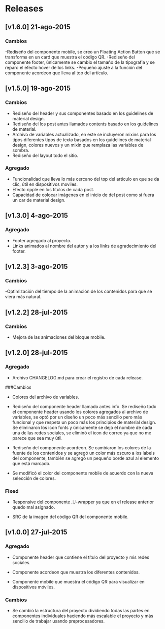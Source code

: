 # Releases

## [v1.6.0] 21-ago-2015
### Cambios
-Rediseño del componente mobile, se creo un Floating Action Button que se transforma en un card que muestra el código QR.
-Rediseño del componente footer, únicamente se cambio el tamaño de la tipografia y se reparo el efecto hover de los links.
-Pequeño ajuste a la función del componente acordeon que lleva al top del artículo.

## [v1.5.0] 19-ago-2015
### Cambios
- Rediseño del header y sus componentes basado en los guidelines de material design.
- Rediseño del los post antes llamados contents basado en los guidelines de material.
- Archivo de variables actualizado, en este se incluyeron mixins para los tipos diferentes tipos de texto basados en los guidelines de material design, colores nuevos y un mixin que remplaza las variables de sombra.
- Rediseño del layout todo el sitio.

### Agregado
- Funcionalidad que lleva lo más cercano del top del artículo en que se da clic, útil en dispositivos moviles.
- Efecto ripple en los títulos de cada post.
- Capacidad de colocar imágenes en el inicio de del post como si fuera un car de material design.

## [v1.3.0] 4-ago-2015
### Agregado
- Footer agregado al proyecto.
- Links animados al nombre del autor y a los links de agradecimiento del footer.

## [v1.2.3] 3-ago-2015
### Cambios
-Optimización del tiempo de la animación de los contenidos para que se viera más natural.

## [v1.2.2] 28-jul-2015
### Cambios
- Mejora de las animaciones del bloque mobile.

## [v1.2.0] 28-jul-2015
### Agregado
- Archivo CHANGELOG.md para crear el registro de cada release.

###Cambios
- Colores del archivo de variables.

- Rediseño del componente header llamado antes info. Se rediseño todo el componente header usando los colores agregados al archivo de variables, se optó por un diseño un poco más sencillo pero más funcional y que respeta un poco más los principios de material design.
Se eliminaron los icon fonts y únicamente se dejó el nombre de cada una de las redes sociales, se eliminó el icon de correo ya que no me parece que sea muy útil.

- Rediseño del componente acordeon. Se cambiaron los colores de la fuente de los contenidos y se agregó un color más oscuro a los labels del componente, también se agregó un pequeño borde azul al elemento que está marcado.

- Se modificó el color del componente mobile de acuerdo con la nueva selección de colores.

### Fixed
- Responsive del componente .U-wrapper ya que en el release anterior quedo mal asignado.

- SRC de la imagen del código QR del componente mobile.

## [v1.0.0] 27-jul-2015
### Agregado
- Componente header que contiene el título del proyecto y mis redes sociales.

- Componente acordeon que muestra los diferentes contenidos.

- Componente mobile que muestra el código QR para visualizar en dispositivos móviles.

### Cambios
- Se cambió la estructura del proyecto dividiendo todas las partes en componentes individuales haciendo más escalable el proyecto y más sencillo de trabajar usando preprocesadores.
